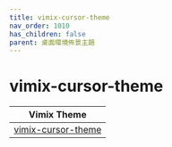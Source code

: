```yaml
---
title: vimix-cursor-theme
nav_order: 1010
has_children: false
parent: 桌面環境佈景主題
---
```



# vimix-cursor-theme

| Vimix Theme |
| --- |
| [vimix-cursor-theme](https://github.com/vinceliuice/Vimix-cursors) |
